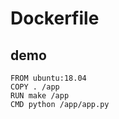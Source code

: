 # Dockerfile

## demo

```
FROM ubuntu:18.04
COPY . /app
RUN make /app
CMD python /app/app.py
```

## 